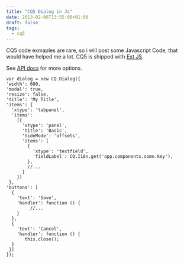 ```yaml
---
title: "CQ5 Dialog in Js"
date: 2013-02-06T13:55:00+01:00
draft: false
tags: 
  - cq5
---
```



CQ5 code exmaples are rare, so i will post some Javascript Code, that would have helped me a lot. CQ5 is shipped with 
[Ext JS](http://www.sencha.com/products/extjs).

See [API docs](http://dev.day.com/docs/en/cq/current/widgets-api/index.html?class=CQ.Dialog) for more options. 
```
var dialog = new CQ.Dialog({
'width': 600, 
'modal': true, 
'resize': false, 
'title': 'My Title', 
'items': {
  'xtype': 'tabpanel', 
  'items':
    [{
      'xtype': 'panel',
      'title': 'Basic',
      'hideMode': 'offsets',
      'items': [
        {
          'xtype': 'textfield', 
          'fieldLabel': CQ.I18n.get('app.components.some.key'),
        },
        //...
      ]
    }]
 },
'buttons': [
  {
    'text': 'Save', 
    'handler': function () {
         //...
    }
  }, 
  {
    'text': 'Cancel', 
    'handler': function () {
       this.close();
  }
 }]
}); 
```
